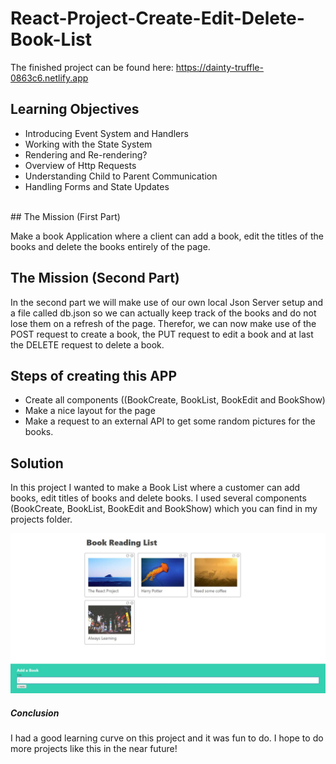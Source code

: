# React-Project-Create-Edit-Delete-Book-List

The finished project can be found here: https://dainty-truffle-0863c6.netlify.app
<br>
## Learning Objectives

- Introducing Event System and Handlers
- Working with the State System
- Rendering and Re-rendering?
- Overview of Http Requests 
- Understanding Child to Parent Communication
- Handling Forms and State Updates
<br>
## The Mission (First Part)

Make a book Application where a client can add a book, edit the titles of the books and delete the books entirely of the page.

## The Mission (Second Part)

In the second part we will make use of our own local Json Server setup and a file called db.json so we can actually keep track of the books and do not lose them on a refresh of the page. Therefor, we can now make use of the POST request to create a book, the PUT request to edit a book and at last the DELETE request to delete a book.

## Steps of creating this APP

- Create all components ((BookCreate, BookList, BookEdit and BookShow)
- Make a nice layout for the page
- Make a request to an external API to get some random pictures for the books.

## Solution

In this project I wanted to make a Book List where a customer can add books, edit titles of books and delete books. 
I used several components (BookCreate, BookList, BookEdit and BookShow) which you can find in my projects folder. 



![Books](./books/src/images/project.JPG)

##### Conclusion

I had a good learning curve on this project and it was fun to do. I hope to do more projects like this in the near future!
